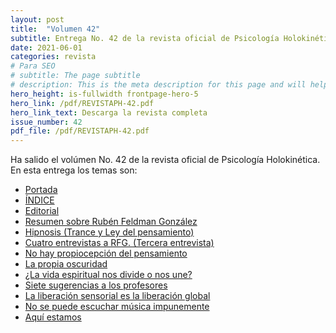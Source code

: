 ```yaml
---
layout: post
title:  "Volumen 42"
subtitle: Entrega No. 42 de la revista oficial de Psicología Holokinética
date: 2021-06-01
categories: revista
# Para SEO
# subtitle: The page subtitle
# description: This is the meta description for this page and will help it appear in search engines
hero_height: is-fullwidth frontpage-hero-5
hero_link: /pdf/REVISTAPH-42.pdf
hero_link_text: Descarga la revista completa
issue_number: 42
pdf_file: /pdf/REVISTAPH-42.pdf
---
```


Ha salido el volúmen No. 42 de la revista oficial de Psicología Holokinética. 
En esta entrega los temas son:


- [Portada](/pdf/REVISTAPH-42.pdf#page=1)
- [ÍNDICE](/pdf/REVISTAPH-42.pdf#page=3)
- [Editorial](/pdf/REVISTAPH-42.pdf#page=4)
- [Resumen sobre Rubén Feldman González](/pdf/REVISTAPH-42.pdf#page=5)
- [Hipnosis (Trance y Ley del pensamiento)](/pdf/REVISTAPH-42.pdf#page=7)
- [Cuatro entrevistas a RFG. (Tercera entrevista)](/pdf/REVISTAPH-42.pdf#page=9)
- [No hay propiocepción del pensamiento](/pdf/REVISTAPH-42.pdf#page=34)
- [La propia oscuridad](/pdf/REVISTAPH-42.pdf#page=35)
- [¿La vida espiritual nos divide o nos une?](/pdf/REVISTAPH-42.pdf#page=36)
- [Siete sugerencias a los profesores](/pdf/REVISTAPH-42.pdf#page=37)
- [La liberación sensorial es la liberación global](/pdf/REVISTAPH-42.pdf#page=40)
- [No se puede escuchar música impunemente](/pdf/REVISTAPH-42.pdf#page=42)
- [Aquí estamos](/pdf/REVISTAPH-42.pdf#page=43)
